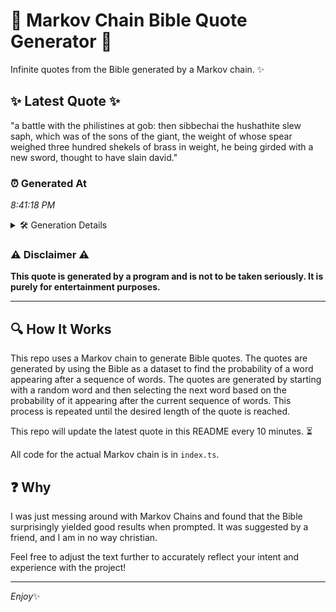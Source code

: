 # 📖 Markov Chain Bible Quote Generator 📖

Infinite quotes from the Bible generated by a Markov chain. ✨

## ✨ Latest Quote ✨
"a battle with the philistines at gob: then sibbechai the hushathite slew saph, which was of the sons of the giant, the weight of whose spear weighed three hundred shekels of brass in weight, he being girded with a new sword, thought to have slain david."

### ⏰ Generated At
*8:41:18 PM*

<details>
    <summary>🛠️ Generation Details</summary>
    <p>
        <strong>🌱 Seed:</strong> a<br>
        <strong>🔄 Iterations:</strong> 45<br>
        <strong>📜 Context History:</strong><br>[ a ]: battle<br>[ a, battle ]: with<br>[ a, battle, with ]: the<br>[ a, battle, with, the ]: philistines<br>[ a, battle, with, the, philistines ]: at<br>[ a, battle, with, the, philistines, at ]: gob:<br>[ battle, with, the, philistines, at, gob: ]: then<br>[ with, the, philistines, at, gob:, then ]: sibbechai<br>[ the, philistines, at, gob:, then, sibbechai ]: the<br>[ philistines, at, gob:, then, sibbechai, the ]: hushathite<br>[ at, gob:, then, sibbechai, the, hushathite ]: slew<br>[ gob:, then, sibbechai, the, hushathite, slew ]: saph,<br>[ then, sibbechai, the, hushathite, slew, saph, ]: which<br>[ sibbechai, the, hushathite, slew, saph,, which ]: was<br>[ the, hushathite, slew, saph,, which, was ]: of<br>[ hushathite, slew, saph,, which, was, of ]: the<br>[ slew, saph,, which, was, of, the ]: sons<br>[ saph,, which, was, of, the, sons ]: of<br>[ which, was, of, the, sons, of ]: the<br>[ was, of, the, sons, of, the ]: giant,<br>[ of, the, sons, of, the, giant, ]: the<br>[ the, sons, of, the, giant,, the ]: weight<br>[ sons, of, the, giant,, the, weight ]: of<br>[ of, the, giant,, the, weight, of ]: whose<br>[ the, giant,, the, weight, of, whose ]: spear<br>[ giant,, the, weight, of, whose, spear ]: weighed<br>[ the, weight, of, whose, spear, weighed ]: three<br>[ weight, of, whose, spear, weighed, three ]: hundred<br>[ of, whose, spear, weighed, three, hundred ]: shekels<br>[ whose, spear, weighed, three, hundred, shekels ]: of<br>[ spear, weighed, three, hundred, shekels, of ]: brass<br>[ weighed, three, hundred, shekels, of, brass ]: in<br>[ three, hundred, shekels, of, brass, in ]: weight,<br>[ hundred, shekels, of, brass, in, weight, ]: he<br>[ shekels, of, brass, in, weight,, he ]: being<br>[ of, brass, in, weight,, he, being ]: girded<br>[ brass, in, weight,, he, being, girded ]: with<br>[ in, weight,, he, being, girded, with ]: a<br>[ weight,, he, being, girded, with, a ]: new<br>[ he, being, girded, with, a, new ]: sword,<br>[ being, girded, with, a, new, sword, ]: thought<br>[ girded, with, a, new, sword,, thought ]: to<br>[ with, a, new, sword,, thought, to ]: have<br>[ a, new, sword,, thought, to, have ]: slain<br>[ new, sword,, thought, to, have, slain ]: david.<br>
    </p>
</details>

### ⚠️ Disclaimer ⚠️
**This quote is generated by a program and is not to be taken seriously. It is purely for entertainment purposes.**

---

## 🔍 How It Works

This repo uses a Markov chain to generate Bible quotes. The quotes are generated by using the Bible as a dataset to find the probability of a word appearing after a sequence of words. The quotes are generated by starting with a random word and then selecting the next word based on the probability of it appearing after the current sequence of words. This process is repeated until the desired length of the quote is reached.

This repo will update the latest quote in this README every 10 minutes. ⏳

All code for the actual Markov chain is in `index.ts`.

## ❓ Why

I was just messing around with Markov Chains and found that the Bible surprisingly yielded good results when prompted. 
It was suggested by a friend, and I am in no way christian.

Feel free to adjust the text further to accurately reflect your intent and experience with the project!

---

*Enjoy*✨
